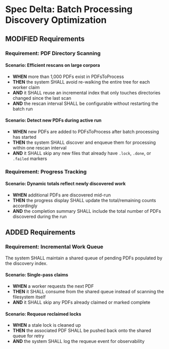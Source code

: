# Spec Delta: Batch Processing Discovery Optimization

## MODIFIED Requirements

### Requirement: PDF Directory Scanning

#### Scenario: Efficient rescans on large corpora
- **WHEN** more than 1,000 PDFs exist in PDFsToProcess
- **THEN** the system SHALL avoid re-walking the entire tree for each worker claim
- **AND** it SHALL reuse an incremental index that only touches directories changed since the last scan
- **AND** the rescan interval SHALL be configurable without restarting the batch run

#### Scenario: Detect new PDFs during active run
- **WHEN** new PDFs are added to PDFsToProcess after batch processing has started
- **THEN** the system SHALL discover and enqueue them for processing within one rescan interval
- **AND** it SHALL skip any new files that already have `.lock`, `.done`, or `.failed` markers

### Requirement: Progress Tracking

#### Scenario: Dynamic totals reflect newly discovered work
- **WHEN** additional PDFs are discovered mid-run
- **THEN** the progress display SHALL update the total/remaining counts accordingly
- **AND** the completion summary SHALL include the total number of PDFs discovered during the run

## ADDED Requirements

### Requirement: Incremental Work Queue

The system SHALL maintain a shared queue of pending PDFs populated by the discovery index.

#### Scenario: Single-pass claims
- **WHEN** a worker requests the next PDF
- **THEN** it SHALL consume from the shared queue instead of scanning the filesystem itself
- **AND** it SHALL skip any PDFs already claimed or marked complete

#### Scenario: Requeue reclaimed locks
- **WHEN** a stale lock is cleaned up
- **THEN** the associated PDF SHALL be pushed back onto the shared queue for retry
- **AND** the system SHALL log the requeue event for observability
